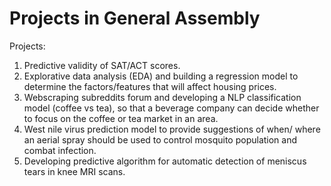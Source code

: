 # Projects in General Assembly

Projects:
1. Predictive validity of SAT/ACT scores.
2. Explorative data analysis (EDA) and building a regression model to determine the factors/features that will affect housing prices.
3. Webscraping subreddits forum and developing a NLP classification model (coffee vs tea), so that a beverage company can decide whether to focus on the coffee or tea market in an area.
4. West nile virus prediction model to provide suggestions of when/ where an aerial spray should be used to control mosquito population and combat infection.
5. Developing predictive algorithm for automatic detection of meniscus tears in knee MRI scans.
